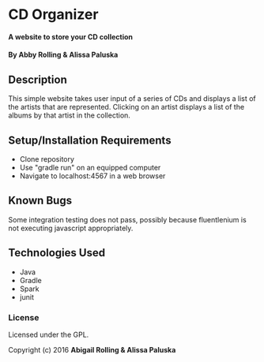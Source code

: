 # CD Organizer

#### A website to store your CD collection

#### By Abby Rolling & Alissa Paluska

## Description

This simple website takes user input of a series of CDs and displays a list of the artists that are represented. Clicking on an artist displays a list of the albums by that artist in the collection.

## Setup/Installation Requirements

* Clone repository
* Use "gradle run" on an equipped computer
* Navigate to localhost:4567 in a web browser

## Known Bugs

Some integration testing does not pass, possibly because fluentlenium is not executing javascript appropriately.

## Technologies Used

* Java
* Gradle
* Spark
* junit


### License

Licensed under the GPL.

Copyright (c) 2016 **Abigail Rolling & Alissa Paluska**
